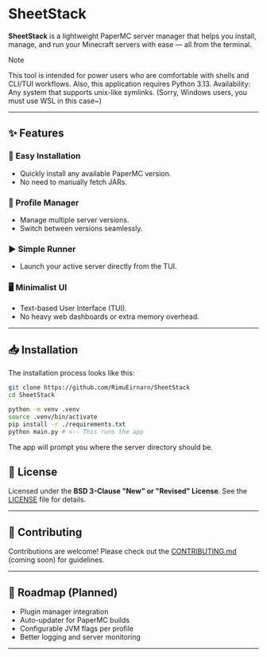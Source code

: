 # SheetStack

**SheetStack** is a lightweight PaperMC server manager that helps you install, manage, and run your Minecraft servers with ease — all from the terminal.

> [!NOTE]
> This tool is intended for power users who are comfortable with shells and CLI/TUI workflows.
> Also, this application requires Python 3.13. Availability: Any system that supports unix-like symlinks.
> (Sorry, Windows users, you must use WSL in this case~)

---

## ✨ Features

### 🔧 Easy Installation

- Quickly install any available PaperMC version.
- No need to manually fetch JARs.

### 📂 Profile Manager

- Manage multiple server versions.
- Switch between versions seamlessly.

### ▶️ Simple Runner

- Launch your active server directly from the TUI.

### 🖥️ Minimalist UI

- Text-based User Interface (TUI).
- No heavy web dashboards or extra memory overhead.

---

## 📥 Installation

The installation process looks like this:

```bash
git clone https://github.com/RimuEirnarn/SheetStack
cd SheetStack

python -m venv .venv
source .venv/bin/activate
pip install -r ./requirements.txt
python main.py # <-- This runs the app
```

The app will prompt you where the server directory should be.

## 📜 License

Licensed under the **BSD 3-Clause "New" or "Revised" License**.
See the [LICENSE](./LICENSE) file for details.

---

## 🤝 Contributing

Contributions are welcome!
Please check out the [CONTRIBUTING.md](./CONTRIBUTING.md) (coming soon) for guidelines.

---

## 🚀 Roadmap (Planned)

- Plugin manager integration
- Auto-updater for PaperMC builds
- Configurable JVM flags per profile
- Better logging and server monitoring

---
